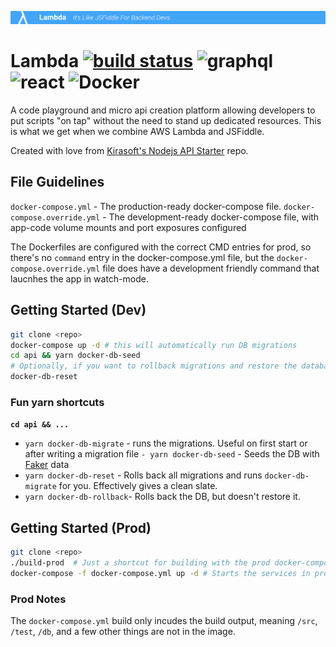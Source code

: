 ![Lambda Banner](lambda.png)  
# Lambda  [![build status](https://gitlab.com/James9074/lambda/badges/master/build.svg)](https://gitlab.com/James9074/lambda/commits/master) ![graphql](https://img.shields.io/badge/style-%E2%9C%93-blue.svg?style=flat&label=GraphQL) ![react](https://img.shields.io/badge/style-%E2%9C%93-blue.svg?style=flat&label=React) ![Docker](https://img.shields.io/badge/style-%E2%9C%93-blue.svg?style=flat&label=Docker&)
A code playground and micro api creation platform allowing developers to put scripts "on tap" without the need to stand up dedicated resources. This is what we get when we combine AWS Lambda and JSFiddle.

Created with love from [Kirasoft's Nodejs API Starter](https://github.com/kriasoft/nodejs-api-starter) repo.

## File Guidelines
`docker-compose.yml` - The production-ready docker-compose file.
`docker-compose.override.yml` - The development-ready docker-compose file, with app-code volume mounts and port exposures configured

The Dockerfiles are configured with the correct CMD entries for prod, so there's no `command` entry in the docker-compose.yml file, but the `docker-compose.override.yml` file does have a development friendly command that laucnhes the app in watch-mode.

## Getting Started (Dev)
```bash
git clone <repo>
docker-compose up -d # this will automatically run DB migrations
cd api && yarn docker-db-seed
# Optionally, if you want to rollback migrations and restore the database to a clean, unseeded state:
docker-db-reset
```

### Fun yarn shortcuts
**`cd api && ...`**
- `yarn docker-db-migrate` - runs the migrations. Useful on first start or after writing a migration file
`- yarn docker-db-seed` - Seeds the DB with [Faker](https://www.npmjs.com/package/Faker) data
- `yarn docker-db-reset` - Rolls back all migrations and runs `docker-db-migrate` for you. Effectively gives a clean slate.
- `yarn docker-db-rollback`- Rolls back the DB, but doesn't restore it.

## Getting Started (Prod)
```bash
git clone <repo>
./build-prod  # Just a shortcut for building with the prod docker-compose file. This is critical, since the override file (dev) will build with volume mounts, which is bad.
docker-compose -f docker-compose.yml up -d # Starts the services in prod mode without the dev volumes
```

### Prod Notes
The `docker-compose.yml` build only incudes the build output, meaning `/src`, `/test`, `/db`, and a few other things are not in the image.